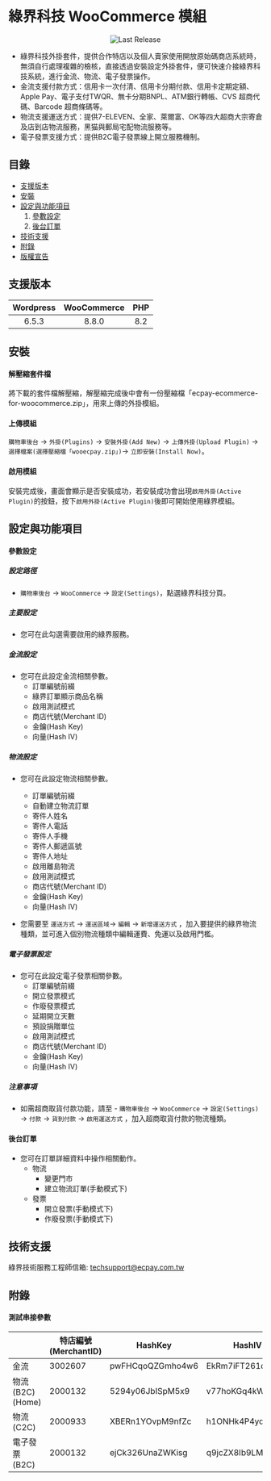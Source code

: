 綠界科技 WooCommerce 模組
===============
<p align="center">
    <img alt="Last Release" src="https://img.shields.io/github/release/ECPay/Woocommerce_ECPAY.svg">
</p>



* 綠界科技外掛套件，提供合作特店以及個人賣家使用開放原始碼商店系統時，無須自行處理複雜的檢核，直接透過安裝設定外掛套件，便可快速介接綠界科技系統，進行金流、物流、電子發票操作。
* 金流支援付款方式：信用卡一次付清、信用卡分期付款、信用卡定期定額、Apple Pay、電子支付TWQR、無卡分期BNPL、ATM銀行轉帳、CVS 超商代碼、Barcode 超商條碼等。
* 物流支援運送方式：提供7-ELEVEN、全家、萊爾富、OK等四大超商大宗寄倉及店到店物流服務，黑猫與郵局宅配物流服務等。
* 電子發票支援方式：提供B2C電子發票線上開立服務機制。

目錄
-----------------
* [支援版本](#支援版本)
* [安裝](#安裝)
* [設定與功能項目](#設定與功能項目)
    1. [參數設定](#參數設定)
    2. [後台訂單](#後台訂單)
* [技術支援](#技術支援)
* [附錄](#附錄)
* [版權宣告](#版權宣告)



支援版本
-----------------
| Wordpress  | WooCommerce | PHP |
| :---------: | :----------: | :----------: |
| 6.5.3 | 8.8.0 | 8.2 |


安裝
-----------------
#### 解壓縮套件檔
將下載的套件檔解壓縮，解壓縮完成後中會有一份壓縮檔「ecpay-ecommerce-for-woocommerce.zip」，用來上傳的外掛模組。

#### 上傳模組
`購物車後台` -> `外掛(Plugins)` -> `安裝外掛(Add New)` -> `上傳外掛(Upload Plugin)` -> `選擇檔案(選擇壓縮檔「wooecpay.zip」)`-> `立即安裝(Install Now)`。

#### 啟用模組
安裝完成後，畫面會顯示是否安裝成功，若安裝成功會出現`啟用外掛(Active Plugin)`的按鈕，按下`啟用外掛(Active Plugin)`後即可開始使用綠界模組。

設定與功能項目
-----------------

#### 參數設定
##### 設定路徑
- `購物車後台` -> `WooCommerce` -> `設定(Settings)`，點選綠界科技分頁。

##### 主要設定
- 您可在此勾選需要啟用的綠界服務。
##### 金流設定
- 您可在此設定金流相關參數。
    - 訂單編號前綴
    - 綠界訂單顯示商品名稱
    - 啟用測試模式
    - 商店代號(Merchant ID)
    - 金鑰(Hash Key)
    - 向量(Hash IV)

##### 物流設定
- 您可在此設定物流相關參數。
    - 訂單編號前綴
    - 自動建立物流訂單
    - 寄件人姓名
    - 寄件人電話
    - 寄件人手機
    - 寄件人郵遞區號
    - 寄件人地址
    - 啟用離島物流
    - 啟用測試模式
    - 商店代號(Merchant ID)
    - 金鑰(Hash Key)
    - 向量(Hash IV)

- 您需要至 `運送方式` -> `運送區域`-> `編輯` -> `新增運送方式` ，加入要提供的綠界物流種類，並可進入個別物流種類中編輯運費、免運以及啟用門檻。

##### 電子發票設定
- 您可在此設定電子發票相關參數。
    - 訂單編號前綴
    - 開立發票模式
    - 作廢發票模式
    - 延期開立天數
    - 預設捐贈單位
    - 啟用測試模式
    - 商店代號(Merchant ID)
    - 金鑰(Hash Key)
    - 向量(Hash IV)
##### 注意事項
- 如需超商取貨付款功能，請至 - `購物車後台` -> `WooCommerce` -> `設定(Settings)` -> `付款` -> `貨到付款` -> `啟用運送方式` ，加入超商取貨付款的物流種類。

#### 後台訂單

- 您可在訂單詳細資料中操作相關動作。
    - 物流
        - 變更門市
        - 建立物流訂單(手動模式下)
    - 發票
        - 開立發票(手動模式下)
        - 作廢發票(手動模式下)

技術支援
-----------------
綠界技術服務工程師信箱: techsupport@ecpay.com.tw

附錄
-----------------

#### 測試串接參數

|  | 特店編號(MerchantID) | HashKey | HashIV |
| -------- | -------- | -------- | -------- |
| 金流     | 3002607     | pwFHCqoQZGmho4w6     | EkRm7iFT261dpevs     |
| 物流(B2C)(Home)     | 2000132     | 5294y06JbISpM5x9     | v77hoKGq4kWxNNIS     |
| 物流(C2C)| 2000933     | XBERn1YOvpM9nfZc     | h1ONHk4P4yqbl5LK     |
| 電子發票(B2C)     | 2000132     | ejCk326UnaZWKisg     | q9jcZX8Ib9LM8wYk     |
